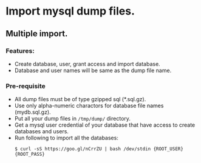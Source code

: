 # Import mysql dump files.

## Multiple import.

### Features:
- Create database, user, grant access and import database.
- Database and user names will be same as the dump file name.

### Pre-requisite
- All dump files must be of type gzipped sql (*.sql.gz).
- Use only alpha-numeric charactors for database file names (mydb.sql.gz).
- Put all your dump files in `/tmp/dump/` directory.
- Get a mysql user credential of your database that have access to create
databases and users.
- Run following to import all the databases:
  ```
  $ curl -sS https://goo.gl/nCrrZU | bash /dev/stdin {ROOT_USER} {ROOT_PASS}
  ```
